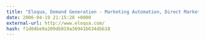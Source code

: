 ```yaml
---
title: "Eloqua, Demand Generation - Marketing Automation, Direct Marketing Solutions."
date: 2006-04-19 21:15:28 +0000
external-url: http://www.eloqua.com/
hash: f1d04be9a209db019a36941b634dbb18
---
```




